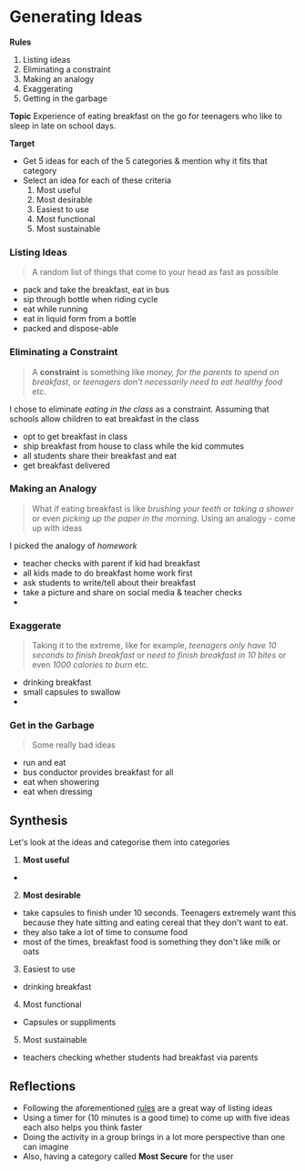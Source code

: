 # Generating Ideas

**Rules**

1. Listing ideas
2. Eliminating a constraint
3. Making an analogy
4. Exaggerating
5. Getting in the garbage


**Topic**
Experience of eating breakfast on the go for teenagers who like to sleep in late on school days.


**Target**
- Get 5 ideas for each of the 5 categories & mention why it fits that category
- Select an idea for each of these criteria
  1. Most useful
  2. Most desirable
  3. Easiest to use
  4. Most functional
  5. Most sustainable


### Listing Ideas

> A random list of things that come to your head as fast as possible

- pack and take the breakfast, eat in bus
- sip through bottle when riding cycle
- eat while running
- eat in liquid form from a bottle
- packed and dispose-able


### Eliminating a Constraint

> A **constraint** is something like _money, for the parents to spend on breakfast_, or _teenagers don't necessarily need to eat healthy food_ etc.

I chose to eliminate _eating in the class_ as a constraint. Assuming that schools allow children to eat breakfast in the class

- opt to get breakfast in class
- ship breakfast from house to class while the kid commutes
- all students share their breakfast and eat
- get breakfast delivered


### Making an Analogy

> What if eating breakfast is like _brushing your teeth_ or _taking a shower_ or even _picking up the paper in the morning_. Using an analogy - come up with ideas

I picked the analogy of _homework_

- teacher checks with parent if kid had breakfast
- all kids made to do breakfast home work first
- ask students to write/tell about their breakfast
- take a picture and share on social media & teacher checks
- 


### Exaggerate

> Taking it to the extreme, like for example, _teenagers only have 10 seconds to finish breakfast_ or _need to finish breakfast in 10 bites_ or even _1000 calories to burn_ etc.

- drinking breakfast
- small capsules to swallow
- 


### Get in the Garbage

> Some really bad ideas

- run and eat
- bus conductor provides breakfast for all
- eat when showering
- eat when dressing


## Synthesis

Let's look at the ideas and categorise them into categories

1. **Most useful**
  - 

2. **Most desirable**
  - take capsules to finish under 10 seconds. Teenagers extremely want this because they hate sitting and eating cereal that they don't want to eat. 
  - they also take a lot of time to consume food
  - most of the times, breakfast food is something they don't like milk or oats

3. Easiest to use
  - drinking breakfast

4. Most functional
  - Capsules or suppliments

5. Most sustainable
  - teachers checking whether students had breakfast via parents


## Reflections

* Following the aforementioned [rules](#rules) are a great way of listing ideas
* Using a timer for (10 minutes is a good time) to come up with five ideas each also helps you think faster
* Doing the activity in a group brings in a lot more perspective than one can imagine
* Also, having a category called **Most Secure** for the user

